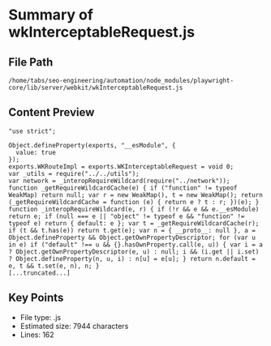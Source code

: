 # Summary of wkInterceptableRequest.js
  
## File Path
`/home/tabs/seo-engineering/automation/node_modules/playwright-core/lib/server/webkit/wkInterceptableRequest.js`

## Content Preview
```
"use strict";

Object.defineProperty(exports, "__esModule", {
  value: true
});
exports.WKRouteImpl = exports.WKInterceptableRequest = void 0;
var _utils = require("../../utils");
var network = _interopRequireWildcard(require("../network"));
function _getRequireWildcardCache(e) { if ("function" != typeof WeakMap) return null; var r = new WeakMap(), t = new WeakMap(); return (_getRequireWildcardCache = function (e) { return e ? t : r; })(e); }
function _interopRequireWildcard(e, r) { if (!r && e && e.__esModule) return e; if (null === e || "object" != typeof e && "function" != typeof e) return { default: e }; var t = _getRequireWildcardCache(r); if (t && t.has(e)) return t.get(e); var n = { __proto__: null }, a = Object.defineProperty && Object.getOwnPropertyDescriptor; for (var u in e) if ("default" !== u && {}.hasOwnProperty.call(e, u)) { var i = a ? Object.getOwnPropertyDescriptor(e, u) : null; i && (i.get || i.set) ? Object.defineProperty(n, u, i) : n[u] = e[u]; } return n.default = e, t && t.set(e, n), n; }
[...truncated...]
```

## Key Points
- File type: .js
- Estimated size: 7944 characters
- Lines: 162
